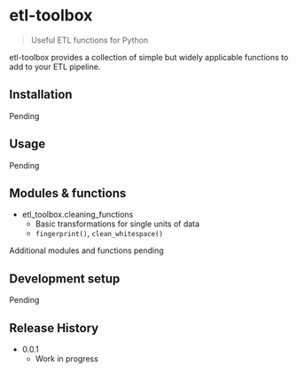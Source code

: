 # etl-toolbox
> Useful ETL functions for Python

etl-toolbox provides a collection of simple but widely applicable functions to add to your ETL pipeline.

## Installation

Pending

## Usage

Pending

## Modules & functions

* etl_toolbox.cleaning_functions
  * Basic transformations for single units of data
  * `fingerprint()`, `clean_whitespace()`

Additional modules and functions pending

## Development setup

Pending

## Release History

* 0.0.1
    * Work in progress



